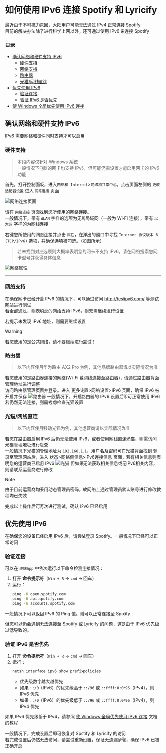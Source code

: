 # 如何使用 IPv6 连接 Spotify 和 Lyricify

最近由于不可抗力原因，大陆用户可能无法通过 IPv4 正常连接 Spotify<br>
目前的解决办法除了进行科学上网以外，还可通过使用 IPv6 来连接 Spotify

### 目录
- [确认网络和硬件支持 IPv6](#确认网络和硬件支持-ipv6)
    - [硬件支持](#硬件支持)
    - [网络支持](#网络支持)
    - [路由器](#路由器路由器)
    - [光猫/网线直连](#光猫网线直连)
- [优先使用 IPv6](#优先使用-ipv6)
    - [验证连接](#验证连接)
    - [验证 IPv6 是否优先](#验证-ipv6-是否优先)
- [使 Windows 全局优先使用 IPv6 连接](/IPv6First.md)

## 确认网络和硬件支持 IPv6

IPv6 需要网络和硬件同时支持才可以启用

### 硬件支持

> 本段内容仅针对 Windows 系统<br>
> 一般情况下电脑的网卡均支持 IPv6，但可能仍需设置才能启用网卡的 IPv6 功能

首先，打开控制面板，进入`网络和 Internet`>`网络和共享中心`，点击页面左侧的 `更改适配器设置` 进入 `网络连接` 页面

![网络连接页面](pictures/网络连接页面.png)

请在 `网络连接` 页面找到您所使用的网络连接。<br>
一般情况下，带有 `WLAN` 字样的选项为无线局域网（一般为 Wi-Fi 连接），带有 `以太网` 字样的为网线连接

右键您所使用的网络连接并点击 `属性`，在弹出的窗口中寻找 `Internet 协议版本 6 (TCP/IPv6)` 选项，并确保选项被勾选。（如图所示）
> 若未找到对应选项则大概率表明您的网卡不支持 IPv6，请在网络搜索您网卡型号并获得具体信息

![网络属性](pictures/网络属性.png)

---

### 网络支持

在确保网卡已经开启 IPv6 的情况下，可以通过访问 http://testipv6.com/ 等测试网站进行测试<br>
若全部通过，则表明您的网络支持 IPv6，则无需继续进行设置

若提示未发现 IPv6 地址，则需要继续设置

> [!warning]
> 若您使用的是公共网络，请不要继续进行尝试！

### 路由器
> 以下内容使用华为路由 AX2 Pro 为例，其他品牌路由器请以实际情况为准

若您使用的是路由器连接的网络(Wi-Fi 或网线连接至路由器)，请通过路由器背面管理地址进行调整<br>
访问路由器管理页面并登录。进入 更多设置>网络设置>IPv6 页面，确保 IPv6 被开启并保存
![路由器](pictures/路由器.png)
一般情况下，开启路由器的 IPv6 设置后即可正常使用 IPv6<br>
若仍然无法连接，则需考虑检查光猫设置

### 光猫/网线直连
> 以下内容使用移动光猫为例，其他运营商请以实际情况为准

若您在路由器启用 IPv6 后仍无法使用 IPv6，或者使用网线直连光猫，则需访问光猫管理地址进行检查<br>
一般情况下光猫的管理地址为 `192.168.1.1`，用户名及密码可在光猫背面找到
登录至管理网站后，进入 状态>网络侧信息>IPv6连接信息 页面，若有相关信息则表明您的运营商已启用 IPv6
![光猫](pictures/光猫.png)
但如果无法获取相关信息或无IPv6相关内容，则请联系运营商进行修改
> [!note]
> 由于目前运营商均采用动态管理员密码，故网络上通过管理员默认账号进行修改教程均已失效

完成以上操作后可再次进行测试，确认 IPv6 已经启用

## 优先使用 IPv6

在确保您的设备已经启用 IPv6 后，请尝试登录 Spotify。一般情况下已经可以正常访问

### 验证连接
可以在 `终端App` 中依次运行以下命令检测连接情况：
1. 打开 **命令提示符**（`Win + R` → `cmd` → 回车）
2. 运行：
    ```cmd
    ping -6 open.spotify.com
    ping -6 api.spotify.com
    ping -6 accounts.spotify.com
    ```

一般情况下可以返回 IPv6 的 Ping 值。则可以正常连接至 Spotify

但您可以仍会遇到无法连接至 Spotify 或 Lyricify 的问题，这是由于 IPv6 优先级过低导致的。

### **验证 IPv6 是否优先**
1. 打开 **命令提示符**（`Win + R` → `cmd` → 回车）
2. 运行：
   ```cmd
   netsh interface ipv6 show prefixpolicies
   ```
   - 优先级数字越大越优先
   - 如果 `::/0`（IPv6）的优先级高于 `::/96` 或 `::ffff:0:0/96`（IPv4），则 IPv6 优先
   - 如果 `::/0`（IPv6）的优先级低于 `::/96` 或 `::ffff:0:0/96`（IPv4），则 IPv4 优先

如果 IPv6 优先级低于 IPv4，请参照 [使 Windows 全局优先使用 IPv6 连接](/IPv6First.md) 文档的教程

一般情况下，完成设置后即可恢复对 Spotify 和 Lyricify 的访问<br>
若完成设置后仍然无法访问，请尝试重新设置，保证无遗漏步骤，确保 IPv6 已被正确开启
